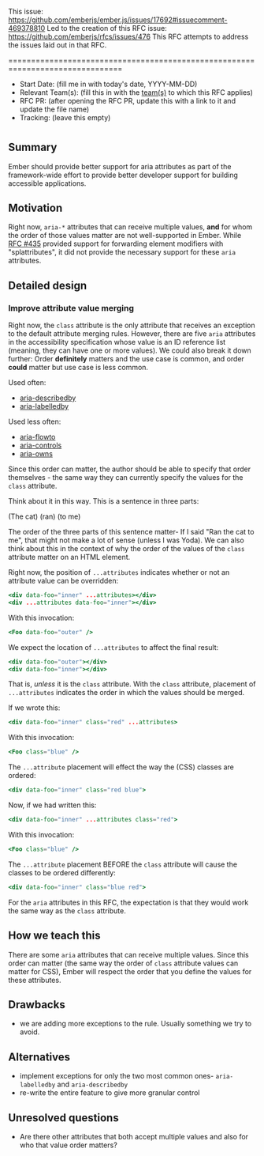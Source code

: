 This issue: https://github.com/emberjs/ember.js/issues/17692#issuecomment-469378810
Led to the creation of this RFC issue: https://github.com/emberjs/rfcs/issues/476
This RFC attempts to address the issues laid out in that RFC.

===============================================================================

- Start Date: (fill me in with today's date, YYYY-MM-DD)
- Relevant Team(s): (fill this in with the [team(s)](README.md#relevant-teams) to which this RFC applies)
- RFC PR: (after opening the RFC PR, update this with a link to it and update the file name)
- Tracking: (leave this empty)

# <RFC title>

## Summary

Ember should provide better support for aria attributes as part of the framework-wide effort to provide better developer support for building accessible applications. 

## Motivation

Right now, `aria-*` attributes that can receive multiple values, **and** for whom the order of those values matter are not well-supported in Ember. While [RFC #435](https://github.com/emberjs/rfcs/pull/435) provided support for forwarding element modifiers with "splattributes", it did not provide the necessary support for these `aria` attributes.

## Detailed design

### Improve attribute value merging 

Right now, the `class` attribute is the only attribute that receives an exception to the default attribute merging rules. However, there are five `aria` attributes in the accessibility specification whose value is an ID reference list (meaning, they can have one or more values). We could also break it down further: Order **definitely** matters and the use case is common, and order **could** matter but use case is less common. 

Used often: 
- [aria-describedby](https://www.w3.org/WAI/PF/aria/states_and_properties#aria-describedby)
- [aria-labelledby](https://www.w3.org/WAI/PF/aria/states_and_properties#aria-labelledby) 

Used less often:
- [aria-flowto](https://www.w3.org/WAI/PF/aria/states_and_properties#aria-flowto) 
- [aria-controls](https://www.w3.org/WAI/PF/aria/states_and_properties#aria-controls)
- [aria-owns](https://www.w3.org/WAI/PF/aria/states_and_properties#aria-owns) 

Since this order can matter, the author should be able to specify that order themselves - the same way they can currently specify the values for the `class` attribute.

Think about it in this way. This is a sentence in three parts:

(The cat) (ran) (to me)

The order of the three parts of this sentence matter- If I said "Ran the cat to me", that might not make a lot of sense (unless I was Yoda). We can also think about this in the context of why the order of the values of the `class` attribute matter on an HTML element. 

Right now, the position of `...attributes` indicates whether or not an attribute value can be overridden:

```hbs
<div data-foo="inner" ...attributes></div>
<div ...attributes data-foo="inner"></div>
```
With this invocation:

```hbs
<Foo data-foo="outer" />
```

We expect the location of `...attributes` to affect the final result:

```hbs
<div data-foo="outer"></div>
<div data-foo="inner"></div>
```

That is, *unless* it is the `class` attribute. With the `class` attribute, placement of `...attributes` indicates the order in which the values should be merged.

If we wrote this: 

```hbs
<div data-foo="inner" class="red" ...attributes>
```

With this invocation:

```hbs
<Foo class="blue" />
```

The `...attribute` placement will effect the way the (CSS) classes are ordered: 

```hbs
<div data-foo="inner" class="red blue">
```

Now, if we had written this:
```hbs
<div data-foo="inner" ...attributes class="red">
```

With this invocation:

```hbs
<Foo class="blue" />
```

The `...attribute` placement BEFORE the `class` attribute will cause the classes to be ordered differently:

```hbs
<div data-foo="inner" class="blue red">
```

For the `aria` attributes in this RFC, the expectation is that they would work the same way as the `class` attribute. 


## How we teach this

There are some `aria` attributes that can receive multiple values. Since this order can matter (the same way the order of `class` attribute values can matter for CSS), Ember will respect the order that you define the values for these attributes. 

## Drawbacks

- we are adding more exceptions to the rule. Usually something we try to avoid. 

## Alternatives

- implement exceptions for only the two most common ones- `aria-labelledby` and `aria-describedby`
- re-write the entire feature to give more granular control

## Unresolved questions

- Are there other attributes that both accept multiple values and also for who that value order matters?
